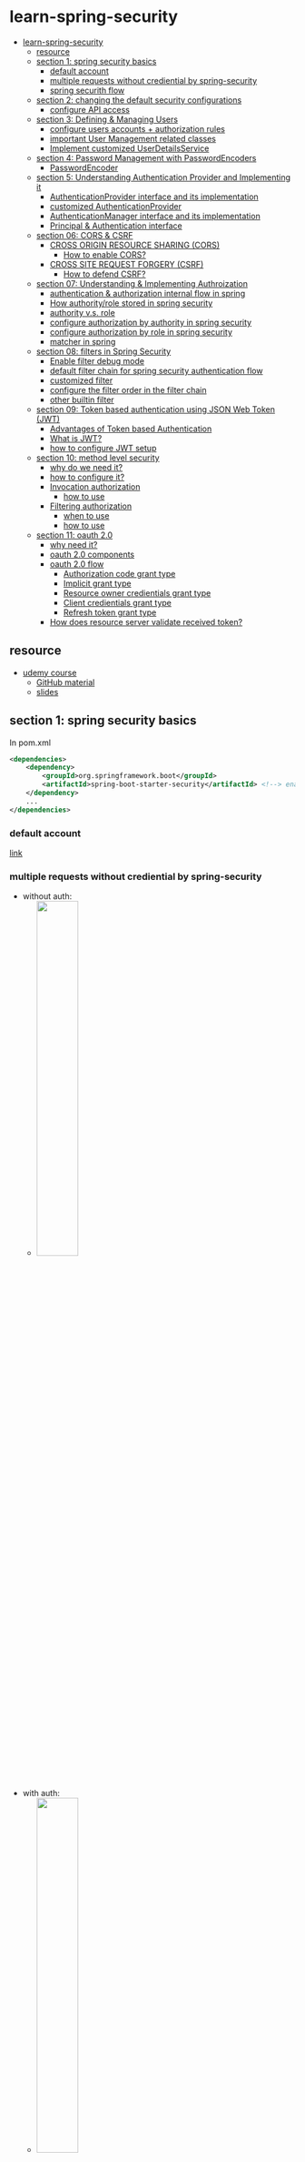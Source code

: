 # learn-spring-security
<!-- TOC -->

- [learn-spring-security](#learn-spring-security)
    - [resource](#resource)
    - [section 1: spring security basics](#section-1-spring-security-basics)
        - [default account](#default-account)
        - [multiple requests without crediential by spring-security](#multiple-requests-without-crediential-by-spring-security)
        - [spring securith flow](#spring-securith-flow)
    - [section 2: changing the default security configurations](#section-2-changing-the-default-security-configurations)
        - [configure API access](#configure-api-access)
    - [section 3: Defining & Managing Users](#section-3-defining--managing-users)
        - [configure users accounts + authorization rules](#configure-users-accounts--authorization-rules)
        - [important User Management related classes](#important-user-management-related-classes)
        - [Implement customized UserDetailsService](#implement-customized-userdetailsservice)
    - [section 4: Password Management with PasswordEncoders](#section-4-password-management-with-passwordencoders)
        - [PasswordEncoder](#passwordencoder)
    - [section 5: Understanding Authentication Provider and Implementing it](#section-5-understanding-authentication-provider-and-implementing-it)
        - [AuthenticationProvider interface and its implementation](#authenticationprovider-interface-and-its-implementation)
        - [customized AuthenticationProvider](#customized-authenticationprovider)
        - [AuthenticationManager interface and its implementation](#authenticationmanager-interface-and-its-implementation)
        - [Principal & Authentication interface](#principal--authentication-interface)
    - [section 06: CORS & CSRF](#section-06-cors--csrf)
        - [CROSS ORIGIN RESOURCE SHARING (CORS)](#cross-origin-resource-sharing-cors)
            - [How to enable CORS?](#how-to-enable-cors)
        - [CROSS SITE REQUEST FORGERY (CSRF)](#cross-site-request-forgery-csrf)
            - [How to defend CSRF?](#how-to-defend-csrf)
    - [section 07: Understanding & Implementing Authroization](#section-07-understanding--implementing-authroization)
        - [authentication & authorization internal flow in spring](#authentication--authorization-internal-flow-in-spring)
        - [How authority/role stored in spring security](#how-authorityrole-stored-in-spring-security)
        - [authority v.s. role](#authority-vs-role)
        - [configure authorization by authority in spring security](#configure-authorization-by-authority-in-spring-security)
        - [configure authorization by role in spring security](#configure-authorization-by-role-in-spring-security)
        - [matcher in spring](#matcher-in-spring)
    - [section 08: filters in Spring Security](#section-08-filters-in-spring-security)
        - [Enable filter debug mode](#enable-filter-debug-mode)
        - [default filter chain for spring security authentication flow](#default-filter-chain-for-spring-security-authentication-flow)
        - [customized filter](#customized-filter)
        - [configure the filter order in the filter chain](#configure-the-filter-order-in-the-filter-chain)
        - [other builtin filter](#other-builtin-filter)
    - [section 09: Token based authentication using JSON Web Token (JWT)](#section-09-token-based-authentication-using-json-web-token-jwt)
        - [Advantages of Token based Authentication](#advantages-of-token-based-authentication)
        - [What is JWT?](#what-is-jwt)
        - [how to configure JWT setup](#how-to-configure-jwt-setup)
    - [section 10: method level security](#section-10-method-level-security)
        - [why do we need it?](#why-do-we-need-it)
        - [how to configure it?](#how-to-configure-it)
        - [Invocation authorization](#invocation-authorization)
            - [how to use](#how-to-use)
        - [Filtering authorization](#filtering-authorization)
            - [when to use](#when-to-use)
            - [how to use](#how-to-use)
    - [section 11: oauth 2.0](#section-11-oauth-20)
        - [why need it?](#why-need-it)
        - [oauth 2.0 components](#oauth-20-components)
        - [oauth 2.0 flow](#oauth-20-flow)
            - [Authorization code grant type](#authorization-code-grant-type)
            - [Implicit grant type](#implicit-grant-type)
            - [Resource owner credientials grant type](#resource-owner-credientials-grant-type)
            - [Client credientials grant type](#client-credientials-grant-type)
            - [Refresh token grant type](#refresh-token-grant-type)
        - [How does resource server validate received token?](#how-does-resource-server-validate-received-token)

<!-- /TOC -->
## resource
- [udemy course](https://www.udemy.com/course/spring-security-zero-to-master/)
    - [GitHub material](https://github.com/eazybytes/spring-security)
    - [slides](./docs/Spring+Security+Zero+to+Master+along+with+JWT,OAUTH2.pdf)

## section 1: spring security basics
In pom.xml
```xml
<dependencies>
    <dependency>
        <groupId>org.springframework.boot</groupId>
        <artifactId>spring-boot-starter-security</artifactId> <!--> enables soring security, i.e.: prompt /login if accessing unauthorized page <-->
    </dependency>
    ...
</dependencies>
```

### default account
[link](./spring-security-code/section1/springsecuritybasic/src/main/resources/application.properties)

### multiple requests without crediential by spring-security
- without auth:  
    - <img src="./imgs/1.png" width="40%"/>  
- with auth:  
    - <img src="./imgs/2.png" width="40%"/>
- multiple times enabled by value stored in cookie
    - <img src="./imgs/3.png" width="40%"/>


### spring securith flow
- <img src="./imgs/4.png" width="90%"/>
1. AuthenticationFilter: 
    - A filter that intercepts and performs authentication of a particular request by delegating it to the authentication manager If authentication is successful, the authentication details is set into SecurityContext
2. Authentication: 
    - Using the supplied values from the user like username and password, the authentication object will be formed which will be given as an input to the AuthenticationManager interface
3. AuthenticationManager: 
    - Once received request from filter it delegates the validating of the user details to the authentication provider
4. AuthenticationProvider **<u>(business logic)</u>**: 
    - It has all the logic of validating user details using UserDetailsService and PasswordEncoder
5. UserDetailsService: 
    - UserDetailsService retrieves UserDetails and implements the User interface using the supplied username
6. PasswordEncoder: 
    - Service interface for encoding passwords
7. SecurityContext: 
    - Interface defining the minimum security information associated with the current thread of execution It holds the authentication data post successful authentication **<u>(stores the details of the currently authenticated user inside Spring Security framework)</u>**

## section 2: changing the default security configurations
- Services with out any security
    - /contact
        - This service should accept the details from the Contact Us page in the UI and save to the DB.
    - /notices
        - This service should send the notice details from the DB to the ‘NOTICES’ page in the UI
- Services with security
    - /myAccount
        - This service should send the account details of the logged in user from the DB to the UI
    - /myBalance
        - This service should send the balance and transaction details of the logged in user from the DB to the UI
    - /myLoans
        - This service should send the loan details of the logged in user from the DB to the UI
    - /myCards
        - This service should send the card details of the logged in user from the DB to the UI
### configure API access
- default behavior:
    - authenticate all methods for all users
- configure above security permission: [ProjectSecurityConfig.java](./spring-security-code\section2\springsecsection2\src\main\java\com\eazybytes\config\ProjectSecurityConfig.java)
    ```java
    /**
     * Custom configurations as per our requirement
     */
    http
        .authorizeRequests()
            .antMatchers("/myAccount").authenticated()
            .antMatchers("/myBalance").authenticated()
            .antMatchers("/myLoans").authenticated()
            .antMatchers("/myCards").authenticated()
            .antMatchers("/notices").permitAll()
            .antMatchers("/contact").permitAll()
            .and()
        .formLogin().and()
        .httpBasic();
    ```

## section 3: Defining & Managing Users
### configure users accounts + authorization rules
- 所有信息都存在内存里

- `inMemoryAuthentication()`
    - ```java
      @Configuration
      public class ProjectSecurityConfig extends WebSecurityConfigurerAdapter {
          @Override
          protected void configure(AuthenticationManagerBuilder auth) throws Exception {
              auth.inMemoryAuthentication()
                      .withUser("admin").password("12345").authorities("admin").and()
                      .withUser("user").password("12345").authorities("read").and()
                      .passwordEncoder(NoOpPasswordEncoder.getInstance());
          }
      }
      ```
    
- `InMemoryUserDetailsManager`
    - ```java
      @Configuration
      public class ProjectSecurityConfig extends WebSecurityConfigurerAdapter {
          @Override
          protected void configure(AuthenticationManagerBuilder auth) throws Exception {
              InMemoryUserDetailsManager userDetailsService = new InMemoryUserDetailsManager();
              UserDetails user  = User.withUsername("admin").password("12345").authorities("admin").build();
              UserDetails user1 = User.withUsername("user" ).password("12345").authorities("read" ).build();
              userDetailsService.createUser(user);
              userDetailsService.createUser(user1);
              auth.userDetailsService(userDetailsService);
          }
          // As we do not have a PasswordEncoder as above has, we need to configure it here for       InMemoryUserDetailsManager
          @Bean
          public PasswordEncoder passwordEncoder() {
              return NoOpPasswordEncoder.getInstance();
          }
      }
      ```

### important User Management related classes
- <img src="./imgs/5.png" width="70%"/>
    
    > Note: UserDetailService should not has the arrow to UserDetails
- `interface UserDetails`
    - provides core user information inside Spring Security framework
    - `class User implements UserDetails`
        - simple representation of `UserDetails` provided by spring security
- `interface UserDetailsService`
    - only search
    - `interface UserDetailsManager extends UserDetailsService`
        - create/delete/update/select enabled
- `UserDetailsManager`'s implementation
    - `InMemoryUserDetailsManager`: stores `User` by a HashMap in the memory 
    - `JdbcUserDetailsManager`: stores in DB

### Implement customized UserDetailsService
- Service: extend UserDetailsService
    - ```java
      @Service
      public class EazyBankUserDetails implements UserDetailsService {
          @Autowired
          private CustomerRepository customerRepository;

          @Override
          public UserDetails loadUserByUsername(String username) throws UsernameNotFoundException {
              List<Customer> customer = customerRepository.findByEmail(username);
              if (customer.size() == 0) {
                  throw new UsernameNotFoundException("User details not found for the user : " + username);
              }
              return new SecurityCustomer(customer.get(0));
          }
      }
      ```
    - need to set the userDetailService to AuthenticationManagerBuilder
- Repository:
    - ```java
      @Repository
      public interface CustomerRepository extends CrudRepository<Customer, Long> {
          List<Customer> findByEmail(String email);
      }
      ```
- Dao: implements UserDetails
    - ```java
      public class SecurityCustomer implements UserDetails {
          private static final long serialVersionUID = -6690946490872875352L;
  
          private final Customer customer;
  
          public SecurityCustomer(Customer customer) {
              this.customer = customer;
          }
  
          ...
      }
      ```

## section 4: Password Management with PasswordEncoders
### PasswordEncoder
```java
public interface PasswordEncoder {

	/**
	 * Encode the raw password. such as SHA-1
	 */
	String encode(CharSequence rawPassword);

	/**
	 * Verify the encoded password obtained from storage matches the submitted raw
	 * password after it too is encoded. Returns true if the passwords match, false if
	 * they do not. The stored password itself is never decoded.
	 */
	boolean matches(CharSequence rawPassword, String encodedPassword);

	/**
	 * Returns true if the encoded password should be encoded again for better security,
	 * else false. The default implementation always returns false.
	 */
	default boolean upgradeEncoding(String encodedPassword) {
		return false;
	}
}
```
- Different Implementations of PasswordEncoders
    - NoOpPasswordEncoder (not practical)
        - no encode operation, just using raw input password string
    - StandardPasswordEncoder (not practical)
        - encode with SHA256 + 8 bytes salt
    - PbkdfPasswordEncoder
        - better security level compared to above, but can be slow depending on the inputs
    - BCryptPasswordEncoder
        - users can choose diferent versions of encoding has function for different security level as well as security strength from 4-31
    - SCryptPasswordEncoder
        - users can specify the CPU, memory, GPU difficulty for the attacker

## section 5: Understanding Authentication Provider and Implementing it
### AuthenticationProvider interface and its implementation
```java
public interface AuthenticationProvider {
	/**
	 * receives an Authentication object as a parameter and returns an Authentication object as well. We implement the authenticate() method to define the authentication logic
	 */
	Authentication authenticate(Authentication authentication)
			throws AuthenticationException;

	/**
	 * You’ll implement this method to return true if the current AuthenticationProvider supports the type provided as the Authentication object
	 */
	boolean supports(Class<?> authentication);
}
```

```java
public abstract class AbstractUserDetailsAuthenticationProvider implements
		AuthenticationProvider, InitializingBean, MessageSourceAware {

    ...

    public Authentication authenticate(Authentication authentication)
			throws AuthenticationException {
        1. get username = authentication.getName();
        2. try to get UserDetails from cache
        3. if get from cache fail, retrieveUser(username, authentication); // by child class implementation
        4. pre, additional, post authentication check
        5. update cache if not using cache
        6. return createSuccessAuthentication(principalToReturn [UserDetails or UserDetails.toString()], authentication, user);
    }

    ...

    protected Authentication createSuccessAuthentication(Object principal,
			Authentication authentication, UserDetails user) {
		// Ensure we return the original credentials the user supplied,
		// so subsequent attempts are successful even with encoded passwords.
		// Also ensure we return the original getDetails(), so that future
		// authentication events after cache expiry contain the details
		UsernamePasswordAuthenticationToken result = new UsernamePasswordAuthenticationToken(
				principal, authentication.getCredentials(),
				authoritiesMapper.mapAuthorities(user.getAuthorities()));
		result.setDetails(authentication.getDetails());

		return result;
	}

    ...
}
```

```java
public class DaoAuthenticationProvider extends AbstractUserDetailsAuthenticationProvider {

    ...

    // encode password in the storage
    @Override
	protected Authentication createSuccessAuthentication(Object principal,
			Authentication authentication, UserDetails user) {
		boolean upgradeEncoding = this.userDetailsPasswordService != null
				&& this.passwordEncoder.upgradeEncoding(user.getPassword());
		if (upgradeEncoding) {
			String presentedPassword = authentication.getCredentials().toString();
			String newPassword = this.passwordEncoder.encode(presentedPassword);
			user = this.userDetailsPasswordService.updatePassword(user, newPassword); // InMemoryUserDetailsManager.updatePassword
		}
		return super.createSuccessAuthentication(principal, authentication, user);
	}

    ...
}
```

### customized AuthenticationProvider
```java
@Component
public class EazyBankUsernamePwdAuthenticationProvider implements AuthenticationProvider {

	@Autowired
	private CustomerRepository customerRepository;
	
	@Autowired
	private PasswordEncoder passwordEncoder;

	@Override
	public Authentication authenticate(Authentication authentication) {
		String username = authentication.getName();
		String pwd = authentication.getCredentials().toString();
		List<Customer> customer = customerRepository.findByEmail(username);
		if (customer.size() > 0) {
			if (passwordEncoder.matches(pwd, customer.get(0).getPwd())) {
				List<GrantedAuthority> authorities = new ArrayList<>();
				authorities.add(new SimpleGrantedAuthority(customer.get(0).getRole()));
				return new UsernamePasswordAuthenticationToken(username, pwd, authorities);
			} else {
				throw new BadCredentialsException("Invalid password!");
			}
		}else {
			throw new BadCredentialsException("No user registered with this details!");
		}
	}

	@Override
	public boolean supports(Class<?> authenticationType) {
		return authenticationType.equals(UsernamePasswordAuthenticationToken.class);
	}
}
```

### AuthenticationManager interface and its implementation
```java
public interface AuthenticationManager {
	Authentication authenticate(Authentication authentication)
			throws AuthenticationException;
}
```

The difference is the `supports(...)` method. It can be used for multiple auth functionality. `AuthenticationProvider` performs the real authentication logic. `AuthenticationManager` delegates authentication object to the Provider.

```java
public class ProviderManager implements AuthenticationManager, MessageSourceAware, InitializingBean {

    ...

    public Authentication authenticate(Authentication authentication)
			throws AuthenticationException {
		Class<? extends Authentication> toTest = authentication.getClass();
		AuthenticationException lastException = null;
		AuthenticationException parentException = null;
		Authentication result = null;
		Authentication parentResult = null;
		boolean debug = logger.isDebugEnabled();

		for (AuthenticationProvider provider : getProviders()) {
			if (!provider.supports(toTest)) {
				continue;
			}

			if (debug) {
				logger.debug("Authentication attempt using "
						+ provider.getClass().getName());
			}

			try {
				result = provider.authenticate(authentication);

				if (result != null) {
					copyDetails(authentication, result);
					break;
				}
			}

        ...
    
    }

    ...

}
```

The `ProviderManager` implements `ProviderManager`. In the `authenticate()` method, it selects the provider that can support the authentication object and delegate the authenticate operation to the `AuthenticationProvider`.

### Principal & Authentication interface

```java
// represent an entity (abstraction of a principal), such as an individual, a corporation, a login id
public interface Principal {
    public boolean equals(Object another);
    public String toString();
    public int hashCode();
    public String getName();

    public default boolean implies(Subject subject) {
        if (subject == null)
            return false;
        return subject.getPrincipals().contains(this);
    }
}

// Represents the token for an authentication request or for an authenticated principal once the request has been processed by the {@link AuthenticationManager#authenticate(Authentication)} method.
public interface Authentication extends Principal, Serializable {
	/**
	 * Set by an <code>AuthenticationManager</code> to indicate the authorities that the
	 * principal has been granted.
	 *
	 * @return the authorities granted to the principal, or an empty collection if the
	 * token has not been authenticated. Never null.
	 */
	Collection<? extends GrantedAuthority> getAuthorities();

	/**
	 * The credentials that prove the principal is correct. This is usually a password,
	 * but could be anything relevant to the <code>AuthenticationManager</code>.
	 */
	Object getCredentials();

	/**
	 * @return additional details about the authentication request, or <code>null</code>
	 * if not used
	 */
	Object getDetails();

	/**
	 * @return the <code>Principal</code> being authenticated or the authenticated
	 * principal after authentication.
	 */
	Object getPrincipal();

	/**
	 * @return true if the token has been authenticated and the
	 * <code>AbstractSecurityInterceptor</code> does not need to present the token to the
	 * <code>AuthenticationManager</code> again for re-authentication.
	 */
	boolean isAuthenticated();
	void setAuthenticated(boolean isAuthenticated) throws IllegalArgumentException;
}
```

## section 06: CORS & CSRF
### CROSS ORIGIN RESOURCE SHARING (CORS)

- A protocol that enables scripts running on a browser client to interact with resources from a different origin.

- "other origins": the URL accessed is different to the location that the JavaScript is running, such as:
    - a different scheme (HTTP or HTTPS)
    - a different domain
    - a different port
- <img src="./imgs/6.png" width="90%"/>

#### How to enable CORS?
- configure the server to support it.
- Include some headers for web browser to do a preflight to verify the server supports CORS with response headers:
    - |||
      |---|---|
      |Access Control Allow Origin|Defines which origins may have access to the resource. A ‘*' represents any origin
      |Access Control Allow Methods|Indicates the allowed HTTP methods for cross-origin requests
      |Access Control Allow Headers|Indicates the allowed request headers for cross-origin requests
      |Access Control Allow Credentials |Indicates whether or not the response to the request can be exposed when the credentials flag is true
      |Access Control Max Age|Defines the expiration time of the result of the cached preflight request
- <img src="./imgs/7.png" width="90%"/>
- ```java
  @Configuration
  public class ProjectSecurityConfig extends WebSecurityConfigurerAdapter {
      @Override
      protected void configure(HttpSecurity http) throws Exception {
          // configure CORS on the server side
          http.cors().configurationSource(new CorsConfigurationSource() {
              @Override
              public CorsConfiguration getCorsConfiguration(HttpServletRequest request) {
                  CorsConfiguration config = new CorsConfiguration();
                  config.setAllowedOrigins(Collections.singletonList("http://localhost:4200"));
                  config.setAllowedMethods(Collections.singletonList("*"));
                  config.setAllowCredentials(true);
                  config.setAllowedHeaders(Collections.singletonList("*"));
                  config.setMaxAge(3600L);
                  return config;
              }
          })...;
      }
  ```


### CROSS SITE REQUEST FORGERY (CSRF)
- An attack aims to perform an operation in a web application on behalf of a user without their explicit consent. In general, it doesn't directly steal the user's identity, but it exploits the user to carry out an action without their will.

- <img src="./imgs/8.png" width="70%"/>
    
    - The attacker cheat the user on the fake website that a submission is safe while it actually use user's crediential to send a change password post request to the actual website. 
#### How to defend CSRF?
- use CSRF tokens sent by the user
- ```java
  @Configuration
  public class ProjectSecurityConfig extends WebSecurityConfigurerAdapter {
      @Override
      protected void configure(HttpSecurity http) throws Exception {
          // configure CORS privacy on the server side
          http.cors().configurationSource(new CorsConfigurationSource() {
              @Override
              public CorsConfiguration getCorsConfiguration(HttpServletRequest request) {
                  CorsConfiguration config = new CorsConfiguration();
                  config.setAllowedOrigins(Collections.singletonList("http://localhost:4200"));
                  config.setAllowedMethods(Collections.singletonList("*"));
                  config.setAllowCredentials(true);
                  config.setAllowedHeaders(Collections.singletonList("*"));
                  config.setMaxAge(3600L);
                  return config;
              }
          }).and()
          // enable CSRF token on the server side to save the token in the user cookie
          .csrf().ignoringAntMatchers("/contact").csrfTokenRepository(CookieCsrfTokenRepository.withHttpOnlyFalse()).and().;
          // ignore CSRF token for "/contact"
          // CookieCsrfTokenRepository.withHttpOnlyFalse() is for angular only

          // static final String DEFAULT_CSRF_COOKIE_NAME = "XSRF-TOKEN";
          // static final String DEFAULT_CSRF_HEADER_NAME = "X-XSRF-TOKEN";
      }
  ```

## section 07: Understanding & Implementing Authroization
|comparison|Authentication|Authroization|
|---|---|---|
|What is checked?|the identity of users are checked for providing the access to the system.|user’s authorities are checked for accessing the resources.
|When happened?|done before authorization|always happens after authentication.
|What information are needed?|user’s login details|user’s privilege or roles
|failure|401 response|403 response

### authentication & authorization internal flow in spring
- <img src="./imgs/9.png" width="90%"/>

    1. When the Client makes a request with the credentials, 
        - the authentication filter will intercept the request and 
        - validate if the person is valid and is he/she the same person whom they are claiming.
    2. Post authentication 
        - the filter stores the **<u>UserDetails</u>** in the SecurityContext. 
            - The UserDetails will have his username, authorities etc 
    3. Now the authorization filter will intercept and 
        - decide whether the person has access to the given path based on this authorities stored in the SecurityContext 
    4. If authorized 
        - the request will be forwarded to the applicable controllers

### How authority/role stored in spring security
```java
public interface UserDetails extends Serializable {
	/**
	 * Returns the authorities granted to the user. Cannot return null.
	 */
	Collection<? extends GrantedAuthority> getAuthorities();

    ...
}

public class SecurityCustomer implements UserDetails {
    // a DB model
    private final Customer customer; // a customer has a list of authority

	public SecurityCustomer(Customer customer) {
		this.customer = customer;
	}

	@Override
	public Collection<? extends GrantedAuthority> getAuthorities() {
		List<GrantedAuthority> authorities = new ArrayList<>();
		authorities.add(new SimpleGrantedAuthority(customer.getRole()));
		return authorities;
	}

	@Override
	public String getPassword() {
		return customer.getPwd();
	}

	@Override
	public String getUsername() {
		return customer.getEmail();
	}

	@Override
	public boolean isAccountNonExpired() {
		return true;
	}

	@Override
	public boolean isAccountNonLocked() {
		return true;
	}

	@Override
	public boolean isCredentialsNonExpired() {
		return true;
	}

	@Override
	public boolean isEnabled() {
		return true;
	}
}
```

```java
/**
 * Represents an authority granted to an {@link Authentication} object.
 */
public interface GrantedAuthority extends Serializable {
	/**
     * @return a representation of the granted authority (or null if the
	 * granted authority cannot be expressed as a String with sufficient
	 * precision).
	 */
	String getAuthority();
}

/**
 * Basic concrete implementation of a GrantedAuthority
 *
 * Stores a String representation of an authority granted to the Authentication object.
 */
public final class SimpleGrantedAuthority implements GrantedAuthority {
    private final String role;

	public SimpleGrantedAuthority(String role) {
		Assert.hasText(role, "A granted authority textual representation is required");
		this.role = role;
	}

	@Override
	public String getAuthority() {
		return role;
	}

    ...
}
```

### authority v.s. role
|authority|role|
|---|---|
|like an individual privilege|is a group of privileges
|Restricting access in a fine grained manner|Restricting access in a coarse grained manner
|Ex: READ, UPDATE, DELETE|Ex: ROLE_ADMIN, ROLE_USER

### configure authorization by authority in spring security
```java
@Configuration
public class ProjectSecurityConfig extends WebSecurityConfigurerAdapter {
    @Override
	protected void configure(HttpSecurity http) throws Exception {

		http.cors().configurationSource(new CorsConfigurationSource() {
			@Override
			public CorsConfiguration getCorsConfiguration(HttpServletRequest request) {
				CorsConfiguration config = new CorsConfiguration();
				config.setAllowedOrigins(Collections.singletonList("http://localhost:4200"));
				config.setAllowedMethods(Collections.singletonList("*"));
				config.setAllowCredentials(true);
				config.setAllowedHeaders(Collections.singletonList("*"));
				config.setMaxAge(3600L);
				return config;
			}
		}).and().csrf().ignoringAntMatchers("/contact").csrfTokenRepository(CookieCsrfTokenRepository.withHttpOnlyFalse())
				.and().authorizeRequests()
				.antMatchers("/myAccount").hasAuthority("WRITE")
				.antMatchers("/myBalance").hasAuthority("READ")
				.antMatchers("/myLoans").hasAuthority("DELETE")
				.antMatchers("/myCards").authenticated() // user who has authenticated without considering any roles
				.antMatchers("/user").authenticated()
				.antMatchers("/notices").permitAll()
				.antMatchers("/contact").permitAll().and().httpBasic();
	}

    ...
}
```
|||
|---|---|
|hasAuthority()|Accepts a single authority for which the endpoint will be configured and user will be validated against the single authority mentioned. Only users having the same authority configured can call the endpoint.
|hasAnyAuthority()|Accepts multiple authorities for which the endpoint will be configured and user will be validated against the authorities mentioned. Only users having any of the authority configured can call the endpoint.
|access()|Using Spring Expression Language (SpEL) it provides you unlimited possibilities for configuring authorities which are not possible with the above methods. We can use operators like OR, AND inside access() method.

### configure authorization by role in spring security
```java
@Configuration
public class ProjectSecurityConfig extends WebSecurityConfigurerAdapter {
    @Override
	protected void configure(HttpSecurity http) throws Exception {

		http.cors().configurationSource(new CorsConfigurationSource() {
			@Override
			public CorsConfiguration getCorsConfiguration(HttpServletRequest request) {
				CorsConfiguration config = new CorsConfiguration();
				config.setAllowedOrigins(Collections.singletonList("http://localhost:4200"));
				config.setAllowedMethods(Collections.singletonList("*"));
				config.setAllowCredentials(true);
				config.setAllowedHeaders(Collections.singletonList("*"));
				config.setMaxAge(3600L);
				return config;
			}
		}).and().csrf().ignoringAntMatchers("/contact").csrfTokenRepository(CookieCsrfTokenRepository.withHttpOnlyFalse())
				.and().authorizeRequests()
				.antMatchers("/myAccount").hasRole("USER")
				.antMatchers("/myBalance").hasAnyRole("USER","ADMIN")
				.antMatchers("/myLoans").hasRole("ROOT")
				.antMatchers("/myCards").authenticated() // user who has authenticated without considering any roles
				.antMatchers("/user").authenticated()
				.antMatchers("/notices").permitAll()
				.antMatchers("/contact").permitAll().and().httpBasic();
	}
```

|||
|---|---|
|hasRole()| Accepts a single role name for which the endpoint will be configured and user will be validated against the single role mentioned. Only users having the same role configured can call the endpoint.
|hasAnyRole()|Accepts multiple roles for which the endpoint will be configured and user will be validated against the roles mentioned. Only users having any of the role configured can call the endpoint.
|access()| Using Spring Expression Language (SpEL) it provides you unlimited possibilities for configuring roles which are not possible with the above methods. We can use operators like OR, AND inside access() method.

> Note: role in spring are automatically concatnated prefix with "ROLE_" + myRoleString to distinguish role between authority because both of them are using GrantedAuthority in Spring Security.


### matcher in spring
- http.authorizeRequests()

1) .mvcMatchers([optional] HttpMethod.GET, patternString) uses Spring MVC's HandlerMappingIntrospector to match the path and extract variables.

2) .antMatchers([optional] HttpMethod.GET, patternString) is an implementation for Ant-style path patterns. Part of this mapping code has been kindly borrowed from Apache Ant.

3) .regexMatchers([optional] HttpMethod.GET, ".*/en|es|zh") can be used to represent any format of a string, so they offer unlimited possibilities for configuring endpoints security.

> Note : Generally mvcMatcher is more secure than an antMatcher . As an example
<br/>antMatchers("/secured") matches : /secured
<br/>mvcMatchers("/secured") matches : /secured as well as /secured/, /secured.html, /secured.xyz

## section 08: filters in Spring Security
- A filter is a component which receives requests, process its logic and handover to the next filter in the chain.
- Spring Security is based on a chain of servlet filters. 
    - Each filter has a specific responsibility and depending on the configuration, filters are added or removed. We can add our custom filters as well based on the need.
### Enable filter debug mode
1. @EnableWebSecurity(debug = true) on the SpringApplication class. 
    - We need to enable the debugging of the security details
2. Enable logging of the details by adding the below property in `application.properties`
    - logging.level.org.springframework.security.web.FilterChainProxy=DEBUG

### default filter chain for spring security authentication flow
- <img src="./imgs/10.png" width="30%"/>

### customized filter
```java
public interface Filter {
    ...

    public void doFilter(ServletRequest request, 
                         ServletResponse response,
                         FilterChain chain) throws IOException, ServletException;

    ...
}
```

|doFilter() parameters||
|---|---|
|ServletRequest|represents the HTTP request. We use the ServletRequest object to retrieve details about the request from the client.
|ServletResponse|represents the HTTP response. We use the ServletResponse object to modify the response before sending it back to the client or further along the filter chain.
|FilterChain|The filter chain represents a collection of filters with a defined order in which they act. We use the FilterChain object to forward the request to the next filter in the chain.

### configure the filter order in the filter chain


- addFilterBefore (filter, class) adds a filter before the position of the specified filter class
- addFilterAfter (filter, class) adds a filter after the position of the specified filter class
- addFilterAt (filter, class) adds a filter at the location of the specified filter class
    - But the order of the execution can’t be guaranteed. This will not replace the filters already present at the same order. Since we will not have control on the order of the filters and it is random in nature we should avoid providing the filters at same order.
    - <img src="./imgs/11.png" width="70%"/>

### other builtin filter
```java
public abstract class GenericFilterBean implements Filter, BeanNameAware, EnvironmentAware,
		EnvironmentCapable, ServletContextAware, InitializingBean, DisposableBean {
    ...
}
```
- This is an abstract class filter bean which allows you to use the initialization parameters and configurations done inside the web.xml

```java
public abstract class OncePerRequestFilter extends GenericFilterBean {
    ...

    /**
	 * Same contract as for {@code doFilter}, but guaranteed to be
	 * just invoked once per request within a single request thread.
	 * See {@link #shouldNotFilterAsyncDispatch()} for details.
	 */
	protected abstract void doFilterInternal(
			HttpServletRequest request, HttpServletResponse response, FilterChain filterChain)
			throws ServletException, IOException;
    
    ...
}
```
- Spring doesn't guarantee that your filter will be called only once.But if we have a scenario where we need to make sure to execute our filter only once then we can use this.

For example:
```java
/**
 * A {@link Filter} that performs authentication of a particular request. An
 * outline of the logic:
 *
 * 1. A request comes in and if it does not match {@link #setRequestMatcher(RequestMatcher)}, then this filter does nothing and the {@link FilterChain} is continued. 
 *      If it does match then...
 * 2. An attempt to convert the {@link HttpServletRequest} into an {@link Authentication} is made. If the result is empty, then the filter does nothing more and the {@link FilterChain} is continued. 
 *      If it does create an {@link Authentication}...
 * 3. The {@link AuthenticationManager} specified in {@link #GenericAuthenticationFilter(AuthenticationManager)} is used to perform authentication.
 * 4. The {@link AuthenticationManagerResolver} specified in {@link #GenericAuthenticationFilter(AuthenticationManagerResolver)} is used to resolve the appropriate authentication manager from context to perform authentication.
 * 5. If authentication is successful, {@link AuthenticationSuccessHandler} is invoked and the authentication is set on {@link SecurityContextHolder}, else {@link AuthenticationFailureHandler} is invoked
 */
public class AuthenticationFilter extends OncePerRequestFilter {
    ...

    @Override
	protected void doFilterInternal(HttpServletRequest request, HttpServletResponse response, FilterChain filterChain)
			throws ServletException, IOException {
        // 1.
		if (!this.requestMatcher.matches(request)) {
			filterChain.doFilter(request, response);
			return;
		}

		try {
            // 2.
            // 3. is performed inside `attemptAuthentication(request, response);`
            // 4.
			Authentication authenticationResult = attemptAuthentication(request, response);
			if (authenticationResult == null) {
				filterChain.doFilter(request, response);
				return;
			}

			HttpSession session = request.getSession(false);
			if (session != null) {
				request.changeSessionId();
			}

            // 5.
			successfulAuthentication(request, response, filterChain, authenticationResult);
		} catch (AuthenticationException e) {
			unsuccessfulAuthentication(request, response, e);
		}
	}

    private Authentication attemptAuthentication(HttpServletRequest request, HttpServletResponse response)
			throws AuthenticationException, ServletException {
        // 2. 
		Authentication authentication = this.authenticationConverter.convert(request);
		if (authentication == null) {
			return null;
		}

        // 4.
		AuthenticationManager authenticationManager = this.authenticationManagerResolver.resolve(request);
        // 3.
		Authentication authenticationResult = authenticationManager.authenticate(authentication);
		if (authenticationResult == null) {
			throw new ServletException("AuthenticationManager should not return null Authentication object.");
		}

		return authenticationResult;
	}

    ...
}
```

## section 09: Token based authentication using JSON Web Token (JWT)
### Advantages of Token based Authentication
- Token helps us not to share the credentials for every request which is a security risk to make credentials send over
the network frequently.
- Tokens can be invalidated during any suspicious activities without invalidating the user credentials.
- Tokens can be created with a short life span.
- Tokens can be used to store the user related information like roles/authorities etc.
- Reusability We can have many separate servers, running on multiple platforms and domains, reusing the same token for authenticating the user.
- Security Since we are not using cookies, we don’t have to protect against cross site request forgery (CSRF) attacks.
- Stateless, easier to scale. The token contains all the information to identify the user, eliminating the need for the session state. If we use a load balancer, we can pass the user to any server, instead of being bound to the same server we logged in on.

### What is JWT?
- a token implementation which will be in the JSON format and designed to use for the web requests.
- can be used both in the scenarios of Authorization/Authentication along with Information exchange
    - which means you can share certain user related data in the token itself which will reduce the burden of maintaining such details in the sessions on the server side.
        - > only checking jwt token each time received rather than retriving crediential from DB
- A JWT token has 3 parts each separated by a dot(.). Below is a sample JWT token:
    - <img src="./imgs/12.png" width="70%"/>
    - <img src="./imgs/13.png" width="70%"/>
    - signature can be calculated by:
        - HMAC_SHA256(base64UrlEncode(header) + "." + base64UrlEncode(payload), secret)
- [jwt.io](jwt.io): jwt encoding and decoding

### how to configure JWT setup
```java
@Configuration
public class ProjectSecurityConfig extends WebSecurityConfigurerAdapter {
    @Override
	protected void configure(HttpSecurity http) throws Exception {
        // JWT does not require a session
		http.sessionManagement().sessionCreationPolicy(SessionCreationPolicy.STATELESS).and().
		// configure Authorization for CORS
        cors().configurationSource(new CorsConfigurationSource() {
			@Override
			public CorsConfiguration getCorsConfiguration(HttpServletRequest request) {
				CorsConfiguration config = new CorsConfiguration();
				config.setAllowedOrigins(Collections.singletonList("http://localhost:4200"));
				config.setAllowedMethods(Collections.singletonList("*"));
				config.setAllowCredentials(true);
				config.setAllowedHeaders(Collections.singletonList("*"));
				config.setExposedHeaders(Arrays.asList("Authorization"));
				config.setMaxAge(3600L);
				return config;
			}
		}).and().csrf().disable() // disable CSRF because we do not need it
				.addFilterBefore(new RequestValidationBeforeFilter(), BasicAuthenticationFilter.class) // check JWT received is valid
				.addFilterBefore(new JWTTokenValidatorFilter(),       BasicAuthenticationFilter.class) // check signature matches
                    // create UsernamePasswordAuthenticationToken from JWT as Authentication and stored in SecurityContextHolder.getContext()
				.addFilterAt(    new AuthoritiesLoggingAtFilter(),    BasicAuthenticationFilter.class) // log: Authentication Validation is in progress
				.addFilterAfter( new JWTTokenGeneratorFilter(),       BasicAuthenticationFilter.class) // generate JWT if first time visited
				.addFilterAfter( new AuthoritiesLoggingAfterFilter(), BasicAuthenticationFilter.class) // log: successful authentication + authorization roles
				.authorizeRequests()
				.antMatchers("/myAccount").hasRole("USER")
				.antMatchers("/myBalance").hasAnyRole("USER","ADMIN")
				.antMatchers("/myLoans").hasRole("ROOT")
				.antMatchers("/myCards").hasAnyRole("USER","ADMIN")
				.antMatchers("/user").authenticated()
				.antMatchers("/notices").permitAll()
				.antMatchers("/contact").permitAll().and().httpBasic();
	}

    ...
}
```

## section 10: method level security
### why do we need it?
apply the authorization rules at any layer of an application like in service layer or repository layer etc.
### how to configure it?
```java
@Configuration
@EnableGlobalMethodSecurity(prePostEnabled = true,securedEnabled = true,  jsr250Enabled = true)
public class ProjectSecurityConfig extends WebSecurityConfigurerAdapter {
}
```
|||
|---|---|
|prePostEnabled|enables Spring Security @PreAuthorize & @PostAuthorize annotations
|securedEnabled|enables @Secured annotation
|jsr250Enabled|enables @RoleAllowed annotation
- @Secured and @RoleAllowed are less powerful compared to @PreAuthorize and @PostAuthorize

### Invocation authorization
- Validates if someone can invoke a method or not based on their roles/authorities.
#### how to use
```java
@Service
public class LoanService {
    @PreAuthorize("hasAuthority('admin')");
    @PreAuthorize("hasRole('admin')");
    @PreAuthorize("hasAnyRole('admin')");
    @PreAuthorize("# username == authentication.principal.username");
    @PreAuthorize("hasPermission(returnObject, 'admin')");
    public Loan getLoanDetails(String username) {
        return loanRepository.loadLoanByUserName(username);
    }

@Service
public class LoanService {
    @PostAuthorize("returnObject.username == authentication.principal.username");
    @PostAuthorize("hasPermission(returnObject, 'admin')");
    public Loan getLoanDetails(String username) {
        return loanRepository.loadLoanByUserName(username);
    }
```

> When implementing complex authorization logic, we can separate the logic using a separate class that implements `PermissionEvaluator` and overwrite the method `hasPermission()` inside it which can be leveraged inside the hasPermission configurations.
### Filtering authorization
- Validates what a method can receive through its parameters and what the invoker can receive back from the method post business logic execution.
#### when to use
- If we have a scenario where we don’t want to control the invocation of the method `but` we want to make sure that the parameters sent and received to/from the method need to follow authorization rules,
    - then we can consider filtering.
#### how to use
```java
@Service
public class LoanService {
    @PreFilter("filterObject.username == authentication.principal.username")
    public Loan updateLoanDetails(Loan loan) {
        // business logic
        return loan;
    }
}

@Service
public class LoanService {
    @PostFilter("filterObject.username == authentication.principal.username")
    public Loan getLoanDetails() {
        // business logic
        return loans;
    }
}
```
> We can use the @PostFilter on the Spring Data repository methods as well to filter any unwanted data coming from the database.


## section 11: oauth 2.0
### why need it?
1. client do not need to send crediential each time. and authentication logic does not need to be extended each time for each request
2. authentication and authorization logic can be maintained in different place
### oauth 2.0 components
|||
|---|---|
|The Resource Server|where the protected resources owned by user (e.g.: photos, personal information, transactions etc.)
|The user (aka resource owner)|The person who owns resources exposed by the resource server.<br/>- Usually the user will prove his identity with the help of username and password.
|The client|The application that want to access the resources owned by the user on their behalf.<br/>- The client uses a client id and secret to identify itself (different from credentials).
|The authorization server|The server that authorizes the client to access the user resources in the resource server.<br/>- When the authorization server identifies that a client is authorized to access a resource on behalf of the user, it issues a token. The client application uses this token to prove to the resource server that it was authorized by the authorization server. The resource server allows the client to access the resource it requested if it has a valid token after validating the same with Auth server.

### oauth 2.0 flow
#### Authorization code grant type
- <img src="./imgs/14.png" width="70%"/>
- step 3: sending below
    |||
    |---|---|
    |client_id|the id which identifies the client application by the Auth Server. <br/>- This will be granted when the client register first time with the Auth server.
    |redirect_uri|the URI value which the Auth server needs to redirect post successful authentication. <br/>- If a default value is provided during the registration then this value is optional
    |scope|similar to authorities. Specifies level of access that client is requesting like READ
    |state|CSRF token value to protect from CSRF attacks
    |response_type|With the value ‘**<u>code</u>**’ which indicates that we want to follow authorization code grant type
- step 5: sending for the token in response
    |||
    |---|---|
    |code|the authorization code received from the above steps
    |client_id & client_secret|the client credentials which are registered with the auth server. Please note that these are not user credentials (username + pwd)
    |grant_type|With the value ‘**<u>authorization_code</u>**’ which identifies the kind of grant type is used
    |redirect_uri
> Why not combine step 3 & 5 in one step?<br/>- will make it less secure
#### Implicit grant type
- <img src="./imgs/15.png" width="70%"/>
- step 3: sending below
    |||
    |---|---|
    |client_id|the id which identifies the client application by the Auth Server. <br/>- This will be granted when the client register first time with the Auth server.
    |redirect_uri|the URI value which the Auth server needs to redirect post successful authentication. <br/>- If a default value is provided during the registration then this value is optional
    |scope|similar to authorities. Specifies level of access that client is requesting like READ
    |state|CSRF token value to protect from CSRF attacks
    |response_type|With the value ‘**<u>token</u>**’ which indicates that we want to follow implicit grant type

> If the user approves the request, the authorization server will redirect the browser back to the redirect_uri specified by the application, adding a token and state to the fragment part of the URL. For example, the user will be redirected back to a URL such as
<br/>https://example-app.com/redirect#access_token=xMjM0NTY3ODkwIiwibmFtZSI6IkpvaG4gRG9lIiwiY&token_type=Bearer&expires_in=600&state=80bvIn4pUfdSxr6UTjtay8Yzg9ZiAkCzKNwy

#### Resource owner credientials grant type
- <img src="./imgs/16.png" width="70%"/>
- step 2: sending below
    |||
    |---|---|
    |client_id & client_secret|the credentials of the client to authenticate itself.
    |scope|similar to authorities. Specifies level of access that client is requesting like READ
    |username & password|Credentials provided by the user in the login flow
    |grant_type|With the value ‘**<u>password</u>**’ which indicates that we want to follow password grant type
> • We use this authentication flow only if the <u>client, authorization server and resource servers are maintained by the same organization</u>.<br/>
• This flow will be usually followed by the enterprise applications who want to separate the Auth flow and business flow. Once the Auth flow is separated different applications in the same organization can leverage it. <br/>
• We can’t use the Authorization code grant type since it won’t look nice for the user to redirect multiple pages inside your organization for authentication.

#### Client credientials grant type
- <img src="./imgs/17.png" width="50%"/>
- step 1: sending below
    |||
    |---|---|
    |client_id & client_secret|the credentials of the client to authenticate itself.
    |scope|similar to authorities. Specifies level of access that client is requesting like READ
    |grant_type|With the value ‘**<u>client_credentials</u>**’ which indicates that we want to follow client credentials grant type
> We use this authentication flow only if <u>there is no user and UI involved</u>. Like in the scenarios where 2 different applications want to share data between them using backend APIs.

#### Refresh token grant type
- <img src="./imgs/18.png" width="60%"/>
- step 3: sending below
    |||
    |---|---|
    |client_id & client_secret|the credentials of the client to authenticate itself.
    |refresh_token|the value of the refresh token received initially
    |scope|similar to authorities. Specifies level of access that client is requesting like READ
    |grant_type|With the value ‘**<u>refresh_token</u>**’ which indicates that we want to follow refresh token grant type

> This flow will be used in the scenarios where the access token of the user is expired. Instead of asking the user to login again and again, we can use the refresh token which originally provided by the Authz server to reauthenticate the user.

### How does resource server validate received token?
- <img src="./imgs/19.png" width="60%"/>
- <img src="./imgs/20.png" width="60%"/>
- <img src="./imgs/21.png" width="60%"/>



